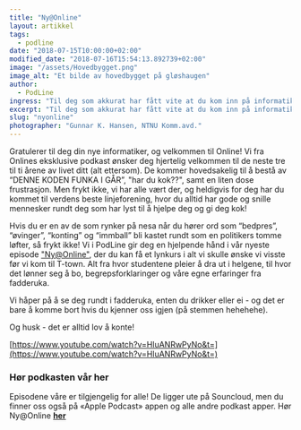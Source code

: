 ```yaml
---
title: "Ny@Online"
layout: artikkel
tags:
  - podline
date: "2018-07-15T10:00:00+02:00"
modified_date: "2018-07-16T15:54:13.892739+02:00"
image: "/assets/Hovedbygget.png"
image_alt: "Et bilde av hovedbygget på gløshaugen"
author:
  - PodLine
ingress: "Til deg som akkurat har fått vite at du kom inn på informatikk!"
excerpt: "Til deg som akkurat har fått vite at du kom inn på informatikk!"
slug: "nyonline"
photographer: "Gunnar K. Hansen, NTNU Komm.avd."
---
```


Gratulerer til deg din nye informatiker, og velkommen til Online! Vi fra Onlines
eksklusive podkast ønsker deg hjertelig velkommen til de neste tre til ti årene
av livet ditt (alt ettersom). De kommer hovedsakelig til å bestå av “DENNE KODEN
FUNKA I GÅR”, "har du kok??", samt en liten dose frustrasjon. Men frykt ikke, vi
har alle vært der, og heldigvis for deg har du kommet til verdens beste
linjeforening, hvor du alltid har gode og snille mennesker rundt deg som har
lyst til å hjelpe deg og gi deg kok!

Hvis du er en av de som rynker på nesa når du hører ord som “bedpres”,
“øvinger”, “konting” og “immball” bli kastet rundt som en politikers tomme
løfter, så frykt ikke! Vi i PodLine gir deg en hjelpende hånd i vår nyeste
episode ["Ny@Online"](https://soundcloud.com/podline/fadder-spesial), der du kan
få et lynkurs i alt vi skulle ønske vi visste før vi kom til T-town. Alt fra
hvor studentene pleier å dra ut i helgene, til hvor det lønner seg å bo,
begrepsforklaringer og våre egne erfaringer fra fadderuka.

Vi håper på å se deg rundt i fadderuka, enten du drikker eller ei - og det er
bare å komme bort hvis du kjenner oss igjen (på stemmen hehehehe).

Og husk - det er alltid lov å konte!

[https://www.youtube.com/watch?v=HluANRwPyNo&t=](https://www.youtube.com/watch?v=HluANRwPyNo&t=)

### Hør podkasten vår her

Episodene våre er tilgjengelig for alle! De ligger ute på Souncloud, men du
finner oss også på «Apple Podcast» appen og alle andre podkast apper. Hør
Ny@Online [**her**](https://soundcloud.com/podline/fadder-spesial)
